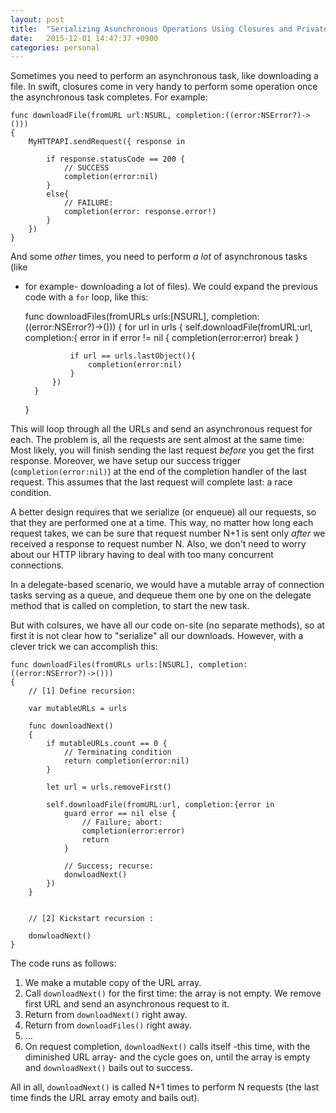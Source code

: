 ```yaml
---
layout: post
title:  "Serializing Asunchronous Operations Using Closures and Private Fucntions"
date:   2015-12-01 14:47:37 +0900
categories: personal 
---
```


Sometimes you need to perform an asynchronous task, like downloading a file. In 
swift, closures come in very handy to perform some operation once the asynchronous
task completes. For example:

    func downloadFile(fromURL url:NSURL, completion:((error:NSError?)->()))
    {
        MyHTTPAPI.sendRequest({ response in
        
            if response.statusCode == 200 {
                // SUCCESS
                completion(error:nil)
            }
            else{
				// FAILURE:
                completion(error: response.error!)
            }
        })
    }

And some _other_ times, you need to perform _a lot_ of asynchronous tasks (like 
- for example- downloading a lot of files). We could expand the previous code
with a `for` loop, like this:


    func downloadFiles(fromURLs urls:[NSURL], completion:((error:NSError?)->()))
    {
        for url in urls {
            self.downloadFile(fromURL:url, completion:{ error in 
				if error != nil {
					completion(error:error)
					break
				}

				if url == urls.lastObject(){
					completion(error:nil)
				}
            })
        }
    }

This will loop through all the URLs and send an asynchronous request for each. The problem is, all the requests are
sent almost at the same time: Most likely, you will finish sending the last request _before_ you get the first response.
Moreover, we have setup our success trigger (`completion(error:nil)`) at the end of the completion handler of the last request. This assumes that the last request will complete last: a race condition.

A better design requires that we serialize (or enqueue) all our requests, so that they are performed one at a time.
This way, no matter how long each request takes, we can be sure that request number N+1 is sent only _after_ we received
a response to request number N. Also, we don't need to worry about our HTTP library having to deal with too many 
concurrent connections.

In a delegate-based scenario, we would have a mutable array of connection tasks serving as a queue, and dequeue them
one by one on the delegate method that is called on completion, to start the new task.

But with colsures, we have all our code on-site (no separate methods), so at first it is not clear how to "serialize"
all our downloads. However, with a clever trick we can accomplish this:

	func downloadFiles(fromURLs urls:[NSURL], completion:((error:NSError?)->()))
    {
        // [1] Define recursion:

        var mutableURLs = urls

        func downloadNext() 
        {
            if mutableURLs.count == 0 {
                // Terminating condition
                return completion(error:nil)
            }

            let url = urls.removeFirst()

            self.downloadFile(fromURL:url, completion:{error in 
                guard error == nil else {
                    // Failure; abort:
                    completion(error:error)
                    return
                }

                // Success; recurse:
                donwloadNext()
            })
        }


        // [2] Kickstart recursion :

        donwloadNext()
    }
  

The code runs as follows:

1. We make a mutable copy of the URL array.
2. Call `downloadNext()` for the first time: the array is not empty. We remove first URL and send an asynchronous request to it.
3. Return from `downloadNext()` right away.
4. Return from `downloadFiles()` right away.
5. ...
6. On request completion, `downloadNext()` calls itself -this time, with the diminished URL array- and the
cycle goes on, until the array is empty and `downloadNext()` bails out to success.

All in all, `downloadNext()` is called N+1 times to perform N requests (the last time finds the URL array emoty and bails out).
